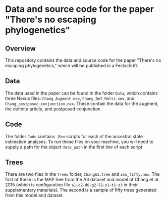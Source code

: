 # Data and source code for the paper "There's no escaping phylogenetics"


## Overview

This repository contains the data and source code for the paper "There's no escaping phylogenetics," which will be published in a Festschrift.

## Data

The data used in the paper can be found in the folder `Data`, which contains three Nexus files: `Chang_Augment.nex`, `Chang_Def_Multi.nex`, and `Chang_postposed_conjunction.nex`. These contain the data for the augment, the definite article, and postposed conjunction. 

## Code

The folder `Code` contains `.Rev` scripts for each of the ancestral state estimation analyses. To run these files on your machine, you will need to supply a path for the object `data_path` in the first line of each script. 

## Trees

There are two files in the `Trees` folder, `ChangA3.tree` and `ieo_fifty.nex`. The first of these is the MAP tree from the A3 dataset and model of Chang et al. 2015 (which is configuration file `a1-c2-d0-g2-l2-s1-t1-z3` in their supplementary materials). The second is a sample of fifty trees generated from this model and dataset. 
